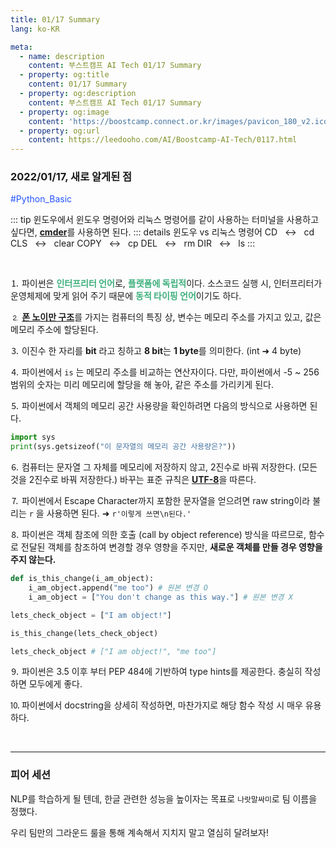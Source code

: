 ```yaml
---
title: 01/17 Summary
lang: ko-KR

meta:
  - name: description
    content: 부스트캠프 AI Tech 01/17 Summary
  - property: og:title
    content: 01/17 Summary
  - property: og:description
    content: 부스트캠프 AI Tech 01/17 Summary
  - property: og:image
    content: 'https://boostcamp.connect.or.kr/images/pavicon_180_v2.ico'
  - property: og:url
    content: https://leedooho.com/AI/Boostcamp-AI-Tech/0117.html
---
```


### 2022/01/17, 새로 알게된 점

<p class="tags">#Python_Basic</p>

::: tip
윈도우에서 윈도우 명령어와 리눅스 명령어를 같이 사용하는 터미널을 사용하고 싶다면, [**cmder**](https://cmder.net/)를 사용하면 된다.
::: details 윈도우 vs 리눅스 명령어
CD &nbsp; ↔ &nbsp; cd
CLS &nbsp; ↔ &nbsp; clear
COPY &nbsp; ↔ &nbsp; cp
DEL &nbsp; ↔ &nbsp; rm
DIR &nbsp; ↔ &nbsp; ls
:::

<br>

⒈ 파이썬은 <span style="color: #3eaf7c;">**인터프리터 언어**</span>로, <span style="color: #3eaf7c;">**플랫폼에 독립적**</span>이다.
소스코드 실행 시, 인터프리터가 운영체제에 맞게 읽어 주기 때문에 <span style="color: #3eaf7c;">**동적 타이핑 언어**</span>이기도 하다.

⒉ [**폰 노이만 구조**](https://ko.wikipedia.org/wiki/%ED%8F%B0_%EB%85%B8%EC%9D%B4%EB%A7%8C_%EA%B5%AC%EC%A1%B0)를 가지는 컴퓨터의 특징 상, 변수는 메모리 주소를 가지고 있고, 값은 메모리 주소에 할당된다.

⒊ 이진수 한 자리를 **bit** 라고 칭하고 **8 bit**는 **1 byte**를 의미한다. (int &#10140; 4 byte)

⒋ 파이썬에서 `is` 는 메모리 주소를 비교하는 연산자이다. 다만, 파이썬에서 -5 ~ 256 범위의 숫자는 미리 메모리에 할당을 해 놓아, 같은 주소를 가리키게 된다.

⒌ 파이썬에서 객체의 메모리 공간 사용량을 확인하려면 다음의 방식으로 사용하면 된다.
```python
import sys
print(sys.getsizeof("이 문자열의 메모리 공간 사용량은?"))
```

⒍ 컴퓨터는 문자열 그 자체를 메모리에 저장하지 않고, 2진수로 바꿔 저장한다. (모든 것을 2진수로 바꿔 저장한다.) 바꾸는 표준 규칙은 [**UTF-8**](https://ko.wikipedia.org/wiki/UTF-8)을 따른다.

⒎ 파이썬에서 Escape Character까지 포함한 문자열을 얻으려면 raw string이라 불리는 `r` 을 사용하면 된다. &#10140; `r'이렇게 쓰면\n된다.'`

⒏ 파이썬은 객체 참조에 의한 호출 (call by object reference) 방식을 따르므로, 함수로 전달된 객체를 참조하여 변경할 경우 영향을 주지만, **새로운 객체를 만들 경우 영향을 주지 않는다.** 
```python
def is_this_change(i_am_object):
    i_am_object.append("me too") # 원본 변경 O
    i_am_object = ["You don't change as this way."] # 원본 변경 X

lets_check_object = ["I am object!"]

is_this_change(lets_check_object)

lets_check_object # ["I am object!", "me too"]
```

⒐ 파이썬은 3.5 이후 부터 PEP 484에 기반하여 type hints를 제공한다. 충실히 작성하면 모두에게 좋다.

⒑ 파이썬에서 docstring을 상세히 작성하면, 마찬가지로 해당 함수 작성 시 매우 유용하다.

<br>

<hr>

### 피어 세션

NLP를 학습하게 될 텐데, 한글 관련한 성능을 높이자는 목표로 `나랏말싸미`로 팀 이름을 정했다.

우리 팀만의 그라운드 룰을 통해 계속해서 지치지 말고 열심히 달려보자!


<br>

<br>

<br>

<style>
.tags { color: #2454ff; }
</style>